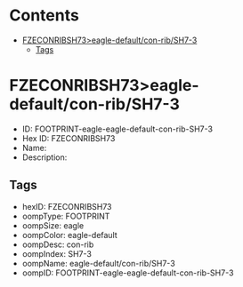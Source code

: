 



Contents
========

* [FZECONRIBSH73>eagle-default/con-rib/SH7-3](#fzeconribsh73eagle-defaultcon-ribsh7-3)
	* [Tags](#tags)

# FZECONRIBSH73>eagle-default/con-rib/SH7-3

- ID: FOOTPRINT-eagle-eagle-default-con-rib-SH7-3
- Hex ID: FZECONRIBSH73
- Name: 
- Description: 

## Tags

- hexID: FZECONRIBSH73
- oompType: FOOTPRINT
- oompSize: eagle
- oompColor: eagle-default
- oompDesc: con-rib
- oompIndex: SH7-3
- oompName: eagle-default/con-rib/SH7-3
- oompID: FOOTPRINT-eagle-eagle-default-con-rib-SH7-3
